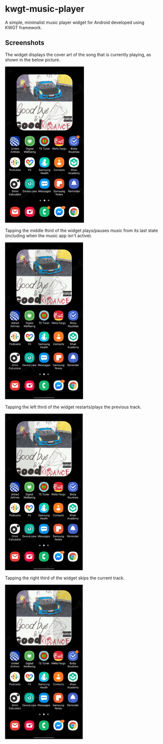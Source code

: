 # kwgt-music-player
A simple, minimalist music player widget for Android developed using KWGT framework.

## Screenshots

The widget displays the cover art of the song that is currently playing, as shown in the below picture.

<img src="img/screenshot2.jpg" width="260">

Tapping the middle third of the widget plays/pauses music from its last state (including when the music app isn't active).

<img src="img/screenshot1.jpg" width="257">

Tapping the left third of the widget restarts/plays the previous track.

<img src="img/screenshot3.jpg" width="256">

Tapping the right third of the widget skips the current track.

<img src="img/screenshot4.jpg" width="256">
